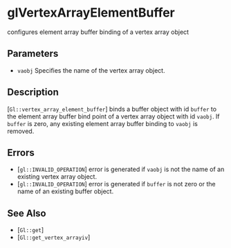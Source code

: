 # glVertexArrayElementBuffer
configures element array buffer binding of a vertex array object

## Parameters
- `vaobj`
  Specifies the name of the vertex array object.

## Description
[`Gl::vertex_array_element_buffer`] binds a buffer object with id
  `buffer` to the element array buffer bind point of a vertex array
  object with id `vaobj`. If `buffer` is zero, any existing element
  array buffer binding to `vaobj` is removed.

## Errors
- [`gl::INVALID_OPERATION`] error is generated if `vaobj` is not the
  name of an existing vertex array object.
- [`gl::INVALID_OPERATION`] error is generated if `buffer` is not zero
  or the name of an existing buffer object.

## See Also
- [`Gl::get`]
- [`Gl::get_vertex_arrayiv`]
